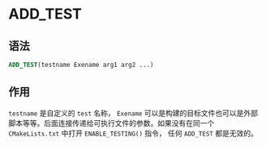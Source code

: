 # ADD_TEST

## 语法

```cmake
ADD_TEST(testname Exename arg1 arg2 ...)
```

## 作用

`testname` 是自定义的 `test` 名称， `Exename` 可以是构建的目标文件也可以是外部脚本等等。后面连接传递给可执行文件的参数。如果没有在同一个 `CMakeLists.txt` 中打开 `ENABLE_TESTING()` 指令， 任何 `ADD_TEST` 都是无效的。
